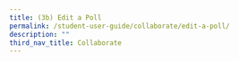 ```yaml
---
title: (3b) Edit a Poll
permalink: /student-user-guide/collaborate/edit-a-poll/
description: ""
third_nav_title: Collaborate
---
```

